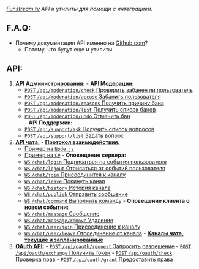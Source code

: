 ﻿*[Funstream.tv](http://funstream.tv) API и утилиты для помощи с интеграцией.*

F.A.Q:
------
  - Почему документация API именно на [Github.com](https://github.com/)?
    - Потому, что будут еще и утилиты

API:  
------
  1. [**﻿API Администрирования:**](admin.md)
    - **API Модерации:** 
      - [`POST` `/api/moderation/check` Проверить забанен ли пользователь](admin.md#Проверить-забанен-ли-пользователь) 
      - [`POST` `/api/moderation/accuse` Забанить пользователя](admin.md#Забанить-пользователя)  
      - [`POST` `/api/moderation/reasons` Получить причину бана](admin.md#Получить-причину-бана)  
      - [`POST` `/api/moderation/list` Получить список банов](admin.md#Получить-список-банов)  
      - [`POST` `/api/moderation/undo` Отменить бан](admin.md#Отменить-бан)  
    - **API Поддержки:**
      - [`POST` `/api/support/ask` Получить список вопросов](admin.md#Получить-список-вопросов)  
      - [`POST` `/api/support/list` Задать вопрос](admin.md#Задать-вопрос)  
  2. [**API чата:**](chat.md)
    - [**Протокол взаимодействия:**](chat.md#Протокол-взаимодействия)  
      - [Пример на `Node.js`](chat.md#Примеры-использования-на-nodejs)
      - [Пример на `C#`](chat.md#Примеры-использования-на-c)
    - **Оповещение сервера:**
      - [`WS` `/chat/login` Подписаться на события пользователя](chat.md#Подписаться-на-события-пользователя)
      - [`WS` `/chat/logout` Отписаться от событий пользователя](chat.md#Отписаться-от-событий-пользователя)
      - [`WS` `/chat/join` Присоединится к каналу](chat.md#Присоединится-к-каналу)
      - [`WS` `/chat/leave` Покинуть канал](chat.md#Покинуть-канал)
      - [`WS` `/chat/history` История канала](chat.md#История-канала)
      - [`WS` `/chat/publish` Отправить сообщение](chat.md#Отправить-сообщение)
      - [`WS` `/chat/command` Выполнить команду](chat.md#Выполнить-команду)
    - **Оповещение клиента о новом событии:**
      - [`WS` `/chat/message` Сообщение](chat.md#Сообщение) 
      - [`WS` `/chat/message/remove` Удаление](chat.md#Удаление)
      - [`WS` `/chat/user/join` Присоединение к каналу](chat.md#Присоединение-к-каналу)  
      - [`WS` `/chat/user/leave` Отсоединение от канала](chat.md#Отсоединение-от-канала)
    - [**Каналы чата, текущие и запланированные**](chat.md) 
  3. [**OAuth API:**](oauth.md)
    - [`POST` `/api/oauth/request` Запросить разрешение](oauth.md#Запросить-разрешение)
    - [`POST` `/api/oauth/exchange` Получить токен](oauth.md#Получить-токен)
    - [`POST` `/api/oauth/check` Проверка прав](oauth.md#Проверка)
    - [`POST` `/api/oauth/grant` Предоставить права](oauth.md#Предоставить-права)
